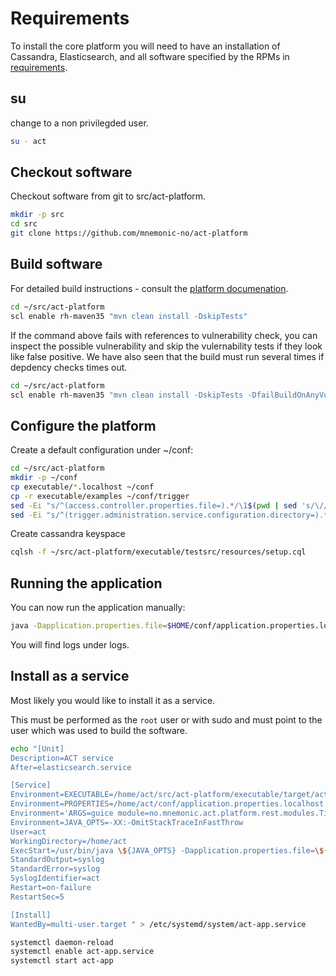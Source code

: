 

# Requirements

To install the core platform you will need to have an installation of Cassandra, Elasticsearch, and all software specified by the RPMs in [requirements](requirements.md).

## su

change to a non privilegded user.

```bash
su - act
```


## Checkout software

Checkout software from git to src/act-platform.

```bash
mkdir -p src
cd src
git clone https://github.com/mnemonic-no/act-platform
```

## Build software

For detailed build instructions - consult the [platform documenation](https://github.com/mnemonic-no/act-platform).

```bash
cd ~/src/act-platform
scl enable rh-maven35 "mvn clean install -DskipTests"
```

If the command above fails with references to vulnerability check, you can inspect the possible vulnerability and skip the vulernability tests if they look like false positive. We have also seen that the build must run several times if depdency checks times out.

```bash
cd ~/src/act-platform
scl enable rh-maven35 "mvn clean install -DskipTests -DfailBuildOnAnyVulnerability=false"
```


## Configure the platform

Create a default configuration under ~/conf:

```bash
cd ~/src/act-platform
mkdir -p ~/conf
cp executable/*.localhost ~/conf
cp -r executable/examples ~/conf/trigger
sed -Ei "s/^(access.controller.properties.file=).*/\1$(pwd | sed 's/\//\\\//g')\/acl.properties.localhost/" application.properties.localhost
sed -Ei "s/^(trigger.administration.service.configuration.directory=).*/\1$(pwd | sed 's/\//\\\//g')\/trigger/" application.properties.localhost
```

Create cassandra keyspace
```bash
cqlsh -f ~/src/act-platform/executable/testsrc/resources/setup.cql
```

## Running the application

You can now run the application manually:

```bash
java -Dapplication.properties.file=$HOME/conf/application.properties.localhost -jar $HOME/src/act-platform/executable/target/act-platform-0.0.1-SNAPSHOT.jar guice module=no.mnemonic.act.platform.rest.modules.TiRestModule module=no.mnemonic.act.platform.service.modules.TiServiceModule
```

You will find logs under logs.

## Install as a service

Most likely you would like to install it as a service.

This must be performed as the `root` user or with sudo and must point to the user which was used to build the software.

```bash
echo "[Unit]
Description=ACT service
After=elasticsearch.service

[Service]
Environment=EXECUTABLE=/home/act/src/act-platform/executable/target/act-platform-0.0.1-SNAPSHOT.jar
Environment=PROPERTIES=/home/act/conf/application.properties.localhost
Environment='ARGS=guice module=no.mnemonic.act.platform.rest.modules.TiRestModule   module=no.mnemonic.act.platform.service.modules.TiServiceModule'
Environment=JAVA_OPTS=-XX:-OmitStackTraceInFastThrow
User=act
WorkingDirectory=/home/act
ExecStart=/usr/bin/java \${JAVA_OPTS} -Dapplication.properties.file=\${PROPERTIES} -jar \${EXECUTABLE} \"\$ARGS\"
StandardOutput=syslog
StandardError=syslog
SyslogIdentifier=act
Restart=on-failure
RestartSec=5

[Install]
WantedBy=multi-user.target " > /etc/systemd/system/act-app.service

systemctl daemon-reload
systemctl enable act-app.service
systemctl start act-app

```
